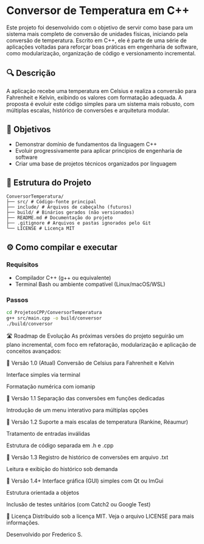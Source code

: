 # Conversor de Temperatura em C++

Este projeto foi desenvolvido com o objetivo de servir como base para um sistema mais completo de conversão de unidades físicas, iniciando pela conversão de temperatura. Escrito em C++, ele é parte de uma série de aplicações voltadas para reforçar boas práticas em engenharia de software, como modularização, organização de código e versionamento incremental.

## 🔍 Descrição

A aplicação recebe uma temperatura em Celsius e realiza a conversão para Fahrenheit e Kelvin, exibindo os valores com formatação adequada. A proposta é evoluir este código simples para um sistema mais robusto, com múltiplas escalas, histórico de conversões e arquitetura modular.

## 🎯 Objetivos

- Demonstrar domínio de fundamentos da linguagem C++
- Evoluir progressivamente para aplicar princípios de engenharia de software
- Criar uma base de projetos técnicos organizados por linguagem

## 📁 Estrutura do Projeto
```
ConversorTemperatura/
├── src/ # Código-fonte principal
├── include/ # Arquivos de cabeçalho (futuros)
├── build/ # Binários gerados (não versionados)
├── README.md # Documentação do projeto
├── .gitignore # Arquivos e pastas ignorados pelo Git
└── LICENSE # Licença MIT
```


## ⚙️ Como compilar e executar

### Requisitos

- Compilador C++ (g++ ou equivalente)
- Terminal Bash ou ambiente compatível (Linux/macOS/WSL)

### Passos

```bash
cd ProjetosCPP/ConversorTemperatura
g++ src/main.cpp -o build/conversor
./build/conversor
```

🛣️ Roadmap de Evolução
As próximas versões do projeto seguirão um plano incremental, com foco em refatoração, modularização e aplicação de conceitos avançados:

🔽 Versão 1.0 (Atual)
Conversão de Celsius para Fahrenheit e Kelvin

Interface simples via terminal

Formatação numérica com iomanip

🔼 Versão 1.1
Separação das conversões em funções dedicadas

Introdução de um menu interativo para múltiplas opções

🔼 Versão 1.2
Suporte a mais escalas de temperatura (Rankine, Réaumur)

Tratamento de entradas inválidas

Estrutura de código separada em .h e .cpp

🔼 Versão 1.3
Registro de histórico de conversões em arquivo .txt

Leitura e exibição do histórico sob demanda

🔼 Versão 1.4+
Interface gráfica (GUI) simples com Qt ou ImGui

Estrutura orientada a objetos

Inclusão de testes unitários (com Catch2 ou Google Test)

📄 Licença
Distribuído sob a licença MIT. Veja o arquivo LICENSE para mais informações.

Desenvolvido por Frederico S.
